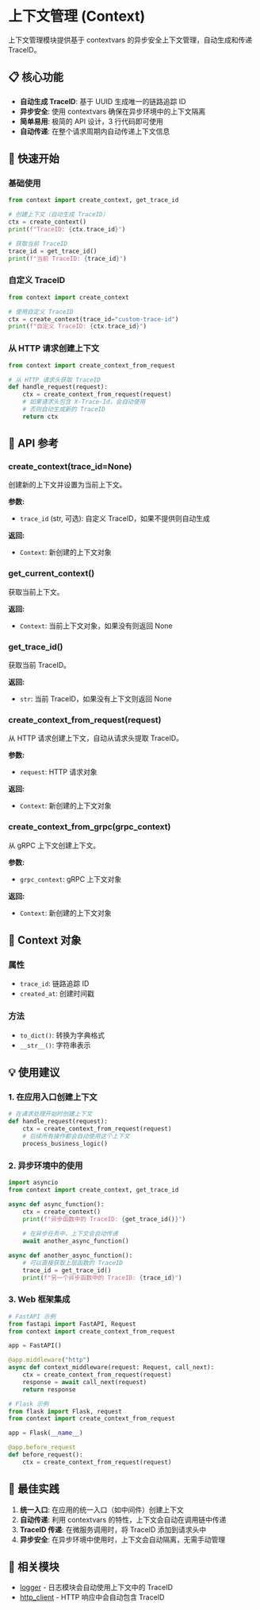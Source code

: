 # 上下文管理 (Context)

上下文管理模块提供基于 contextvars 的异步安全上下文管理，自动生成和传递 TraceID。

## 📋 核心功能

- **自动生成 TraceID**: 基于 UUID 生成唯一的链路追踪 ID
- **异步安全**: 使用 contextvars 确保在异步环境中的上下文隔离
- **简单易用**: 极简的 API 设计，3 行代码即可使用
- **自动传递**: 在整个请求周期内自动传递上下文信息

## 🚀 快速开始

### 基础使用

```python
from context import create_context, get_trace_id

# 创建上下文（自动生成 TraceID）
ctx = create_context()
print(f"TraceID: {ctx.trace_id}")

# 获取当前 TraceID
trace_id = get_trace_id()
print(f"当前 TraceID: {trace_id}")
```

### 自定义 TraceID

```python
from context import create_context

# 使用自定义 TraceID
ctx = create_context(trace_id="custom-trace-id")
print(f"自定义 TraceID: {ctx.trace_id}")
```

### 从 HTTP 请求创建上下文

```python
from context import create_context_from_request

# 从 HTTP 请求头获取 TraceID
def handle_request(request):
    ctx = create_context_from_request(request)
    # 如果请求头包含 X-Trace-Id，会自动使用
    # 否则自动生成新的 TraceID
    return ctx
```

## 📖 API 参考

### create_context(trace_id=None)

创建新的上下文并设置为当前上下文。

**参数:**
- `trace_id` (str, 可选): 自定义 TraceID，如果不提供则自动生成

**返回:**
- `Context`: 新创建的上下文对象

### get_current_context()

获取当前上下文。

**返回:**
- `Context`: 当前上下文对象，如果没有则返回 None

### get_trace_id()

获取当前 TraceID。

**返回:**
- `str`: 当前 TraceID，如果没有上下文则返回 None

### create_context_from_request(request)

从 HTTP 请求创建上下文，自动从请求头提取 TraceID。

**参数:**
- `request`: HTTP 请求对象

**返回:**
- `Context`: 新创建的上下文对象

### create_context_from_grpc(grpc_context)

从 gRPC 上下文创建上下文。

**参数:**
- `grpc_context`: gRPC 上下文对象

**返回:**
- `Context`: 新创建的上下文对象

## 🔧 Context 对象

### 属性
- `trace_id`: 链路追踪 ID
- `created_at`: 创建时间戳

### 方法
- `to_dict()`: 转换为字典格式
- `__str__()`: 字符串表示

## 💡 使用建议

### 1. 在应用入口创建上下文

```python
# 在请求处理开始时创建上下文
def handle_request(request):
    ctx = create_context_from_request(request)
    # 后续所有操作都会自动使用这个上下文
    process_business_logic()
```

### 2. 异步环境中的使用

```python
import asyncio
from context import create_context, get_trace_id

async def async_function():
    ctx = create_context()
    print(f"异步函数中的 TraceID: {get_trace_id()}")
    
    # 在异步任务中，上下文会自动传递
    await another_async_function()

async def another_async_function():
    # 可以直接获取上层函数的 TraceID
    trace_id = get_trace_id()
    print(f"另一个异步函数中的 TraceID: {trace_id}")
```

### 3. Web 框架集成

```python
# FastAPI 示例
from fastapi import FastAPI, Request
from context import create_context_from_request

app = FastAPI()

@app.middleware("http")
async def context_middleware(request: Request, call_next):
    ctx = create_context_from_request(request)
    response = await call_next(request)
    return response

# Flask 示例
from flask import Flask, request
from context import create_context_from_request

app = Flask(__name__)

@app.before_request
def before_request():
    ctx = create_context_from_request(request)
```

## 🌟 最佳实践

1. **统一入口**: 在应用的统一入口（如中间件）创建上下文
2. **自动传递**: 利用 contextvars 的特性，上下文会自动在调用链中传递
3. **TraceID 传递**: 在微服务调用时，将 TraceID 添加到请求头中
4. **异步安全**: 在异步环境中使用时，上下文会自动隔离，无需手动管理

## 🔗 相关模块

- [logger](logger.md) - 日志模块会自动使用上下文中的 TraceID
- [http_client](http_client.md) - HTTP 响应中会自动包含 TraceID 